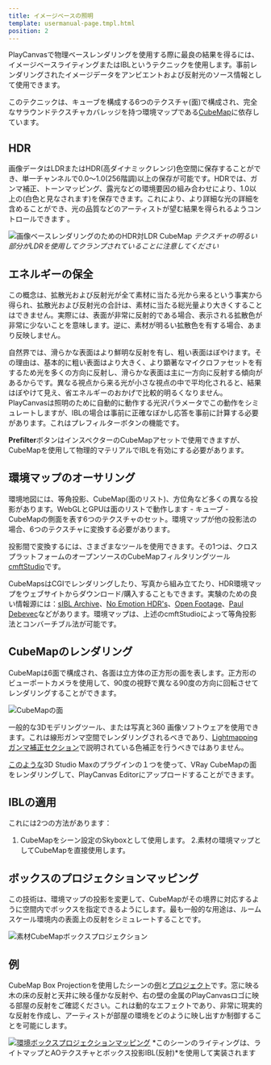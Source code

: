 ```yaml
---
title: イメージベースの照明
template: usermanual-page.tmpl.html
position: 2
---
```


PlayCanvasで物理ベースレンダリングを使用する際に最良の結果を得るには、イメージベースライティングまたはIBLというテクニックを使用します。事前レンダリングされたイメージデータをアンビエントおよび反射光のソース情報として使用できます。

このテクニックは、キューブを構成する6つのテクスチャ(面)で構成され、完全なサラウンドテクスチャカバレッジを持つ環境マップである[CubeMap][3]に依存しています。

## HDR

画像データはLDRまたはHDR(高ダイナミックレンジ)色空間に保存することができ、単一チャンネルで0.0〜1.0(256階調)以上の保存が可能です。HDRでは、ガンマ補正、トーンマッピング、露光などの環境要因の組み合わせにより、1.0以上の(白色と見なされます)を保存できます。これにより、より詳細な光の詳細を含めることができ、光の品質などのアーティストが望む結果を得られるようコントロールできます 。

![画像ベースレンダリングのためのHDR対LDR CubeMap][9]
*テクスチャの明るい部分がLDRを使用してクランプされていることに注意してください*

## エネルギーの保全

この概念は、拡散光および反射光が全て素材に当たる光から来るという事実から得られ、拡散光および反射光の合計は、素材に当たる総光量より大きくすることはできません。実際には、表面が非常に反射的である場合、表示される拡散色が非常に少ないことを意味します。逆に、素材が明るい拡散色を有する場合、あまり反映しません。

自然界では、滑らかな表面はより鮮明な反射を有し、粗い表面はぼやけます。その理由は、基本的に粗い表面はより大きく、より顕著なマイクロファセットを有するため光を多くの方向に反射し、滑らかな表面は主に一方向に反射する傾向があるからです。異なる視点から来る光が小さな視点の中で平均化されると、結果はぼやけて見え、省エネルギーのおかげで比較的明るくなりません。PlayCanvasは照明のために自動的に動作する光沢パラメータでこの動作をシミュレートしますが、IBLの場合は事前に正確なぼかし応答を事前に計算する必要があります。これはプレフィルターボタンの機能です。

**Prefilter**ボタンはインスペクターのCubeMapアセットで使用できますが、CubeMapを使用して物理的マテリアルでIBLを有効にする必要があります。

## 環境マップのオーサリング

環境地図には、等角投影、CubeMap(面のリスト)、方位角など多くの異なる投影があります。WebGLとGPUは面のリストで動作します - キューブ - CubeMapの側面を表す6つのテクスチャのセット。環境マップが他の投影法の場合、6つのテクスチャに変換する必要があります。

投影間で変換するには、さまざまなツールを使用できます。その1つは、クロスプラットフォームのオープンソースのCubeMapフィルタリングツール[cmftStudio][0]です。

CubeMapsはCGIでレンダリングしたり、写真から組み立てたり、HDR環境マップをウェブサイトからダウンロード/購入することもできます。実験のための良い情報源には：[sIBL Archive][6]、[No Emotion HDR's][10]、[Open Footage][11]、[Paul Debevec][12]などがあります。環境マップは、上述のcmftStudioによって等角投影法とコンバーチブル法が可能です。

## CubeMapのレンダリング

CubeMapは6面で構成され、各面は立方体の正方形の面を表します。正方形のビューポートカメラを使用して、90度の視野で異なる90度の方向に回転させてレンダリングすることができます。

![CubeMapの面][13]

一般的な3Dモデリングツール、または写真と360 画像ソフトウェアを使用できます。これは線形ガンマ空間でレンダリングされるべきであり、[Lightmapping ガンマ補正セクション][1]で説明されている色補正を行うべきではありません。

[このような][2]3D Studio Maxのプラグインの１つを使って、VRay CubeMapの面をレンダリングして、PlayCanvas Editorにアップロードすることができます。

## IBLの適用

これには2つの方法があります：
1. CubeMapをシーン設定のSkyboxとして使用します。
2.素材の環境マップとしてCubeMapを直接使用します。

## ボックスのプロジェクションマッピング

この技術は、環境マップの投影を変更して、CubeMapがその境界に対応するように空間内でボックスを指定できるようにします。最も一般的な用途は、ルームスケール環境内の表面上の反射をシミュレートすることです。

![素材CubeMapボックスプロジェクション][4]

## 例

CubeMap Box Projectionを使用したシーンの[例][7]と[プロジェクト][8]です。窓に映る木の床の反射と天井に映る僅かな反射や、右の壁の金属のPlayCanvasロゴに映る部屋の反射をご確認ください。これは動的なエフェクトであり、非常に現実的な反射を作成し、アーティストが部屋の環境をどのように映し出すか制御することを可能にします。

[![環境ボックスプロジェクションマッピング][5]][7]
*このシーンのライティングは、ライトマップとAOテクスチャとボックス投影IBL(反射)*を使用して実装されます

[0]: https://github.com/dariomanesku/cmftStudio
[1]: /user-manual/graphics/lighting/lightmapping/#gamma-correction
[2]: http://www.scriptspot.com/3ds-max/scripts/vray-cubemap-generator-for-unity
[3]: /user-manual/assets/cubemaps/
[4]: /images/user-manual/graphics/physical-rendering/cubemap-box-projection.png
[5]: /images/user-manual/lighting/lightmaps/playcanvas-lightmapping-scene.jpg
[6]: http://www.hdrlabs.com/sibl/archive.html
[7]: https://playcanv.as/p/zdkARz26/
[8]: https://playcanvas.com/project/446587/overview/archviz-example
[9]: /images/user-manual/graphics/physical-rendering/ibl-hdr-ldr.jpg
[10]: http://noemotionhdrs.net/
[11]: http://www.openfootage.net/?tag=hdri
[12]: http://www.pauldebevec.com/Probes/
[13]: /images/user-manual/graphics/physical-rendering/cubemap-faces.jpg

